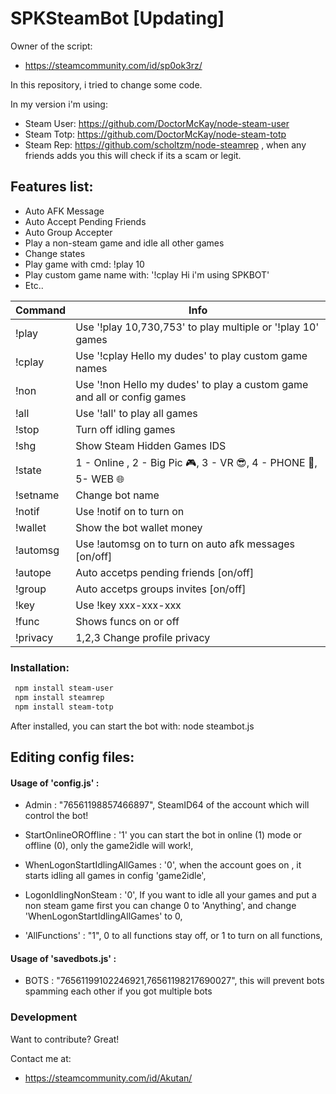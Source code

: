 # SPKSteamBot [Updating]

Owner of the script: 
- https://steamcommunity.com/id/sp0ok3rz/

In this repository, i tried to change some code.

In my version i'm using:

- Steam User: https://github.com/DoctorMcKay/node-steam-user
- Steam Totp: https://github.com/DoctorMcKay/node-steam-totp
- Steam Rep: https://github.com/scholtzm/node-steamrep , when any friends adds you this will check if its a scam or legit.

## Features list:
- Auto AFK Message
- Auto Accept Pending Friends
- Auto Group Accepter
- Play a non-steam game and idle all other games
- Change states
- Play game with cmd: !play 10
- Play custom game name with: '!cplay Hi i'm using SPKBOT'
- Etc..

| Command | Info |
| ------ | ------ |
| !play | Use '!play 10,730,753' to play multiple or '!play 10' games |
| !cplay | Use '!cplay Hello my dudes' to play custom game names|
| !non | Use '!non Hello my dudes' to play a custom game and all or config games  |
| !all | Use '!all' to play all games |
| !stop | Turn off idling games |
| !shg | Show Steam Hidden Games IDS |
| !state <x>| 1 - Online , 2 - Big Pic 🎮, 3 - VR 😎, 4 - PHONE 📱, 5- WEB 🌐 |
| !setname | Change bot name |
| !notif <x>| Use !notif on to turn on|
| !wallet | Show the bot wallet money|
| !automsg <x>| Use !automsg on to turn on auto afk messages [on/off]|
| !autope <x>| Auto accetps pending friends [on/off]|
| !group <x>| Auto accetps groups invites [on/off] |
| !key | Use !key xxx-xxx-xxx  |
| !func | Shows funcs on or off  |
| !privacy <x> | 1,2,3 Change profile privacy  |


### Installation:

```sh
 npm install steam-user
 npm install steamrep
 npm install steam-totp
```
After installed, you can start the bot with: node steambot.js

## Editing config files:
#### Usage of 'config.js' :
- Admin : "76561198857466897", SteamID64 of the account which will control the bot!

- StartOnlineOROffline : '1' you can start the bot in online (1) mode or offline (0), only the game2idle will work!,

- WhenLogonStartIdlingAllGames : '0', when the account goes on , it starts idling all games in config 'game2idle',

- LogonIdlingNonSteam : '0', If you want to idle all your games and put a non steam game first you can change 0 to 'Anything', and change 'WhenLogonStartIdlingAllGames' to 0,

- 'AllFunctions' : "1", 0 to all functions stay off, or 1 to turn on all functions,

#### Usage of 'savedbots.js' :

- BOTS : "76561199102246921,76561198217690027", this will prevent bots spamming each other if you got multiple bots


### Development

Want to contribute? Great!

Contact me at:
- https://steamcommunity.com/id/Akutan/
